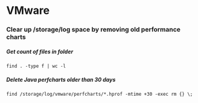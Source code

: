 # VMware

### Clear up /storage/log space by removing old performance charts

##### Get count of files in folder

```
find . -type f | wc -l
```

##### Delete Java perfcharts older than 30 days

```
find /storage/log/vmware/perfcharts/*.hprof -mtime +30 -exec rm {} \;
```

